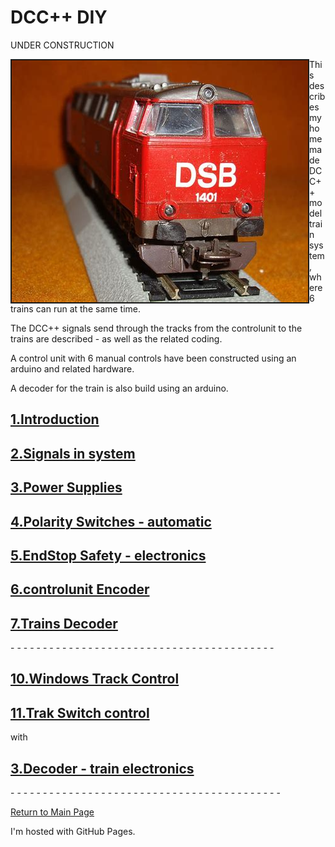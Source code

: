 <!DOCTYPE html>
<html>
<body>
<h1>DCC++ DIY</h1>
UNDER CONSTRUCTION
<p> 
<img src="./TESTtrainpicture.jpg" alt="" border="2" align="left" width="474" height="387" />
</p>
<p>
This describes my homemade DCC++ model train system, where 6 trains can run at the same time.<p>
The DCC++ signals send through the tracks from the controlunit to the trains are described - as well as the related coding.
</p>
<p>
A control unit with 6 manual controls have been constructed using an arduino and related hardware.<p>
A decoder for the train is also build using an arduino.
</p>
<p>
<a href="./1.Intro/README.md"><h2>1.Introduction  </h2></a>
</p>
<p>
<a href="./2.Signal_Shapes/README.md"><h2>2.Signals in system</h2></a>
</p>
<p>
<a href="./3.Power_Supplies/README.md"><h2>3.Power Supplies</h2></a>
</p>
<p>
<a href="./4.Polarity_switches/README.md"><h2>4.Polarity Switches - automatic</h2></a>
</p>
<p>
<a href="./5.EndStop_Safety/README.md"><h2>5.EndStop Safety - electronics</h2></a>
</p>
<p>
<a href="./6.Controlunit_Encoder/README.md"><h2>6.controlunit Encoder</h2></a>
</p>
<p>
<a href="./7.Trains_Decoder/README.md"><h2>7.Trains Decoder</h2></a>
</p>
- - - - - - - - - - - - - - - - - - - - - - - - - - - - - - - - - - - - - - - - - 
<p>
<a href="./10.Windows_Track_Control/README.md"><h2>10.Windows Track Control</h2></a>
</p>
<p>
<a href="./11.TrackSwitch_control/README.md"><h2>11.Trak Switch control</h2></a>
</p>
with
<p>
<a href="../README.md"><h2>3.Decoder - train electronics </h2></a>
</p>
- - - - - - - - - - - - - - - - - - - - - - - - - - - - - - - - - - - - - - - - - -

<p>  
<a href="../README.md">Return to Main Page</a>
</p>
<p>I'm hosted with GitHub Pages.</p>
</body>
</html>